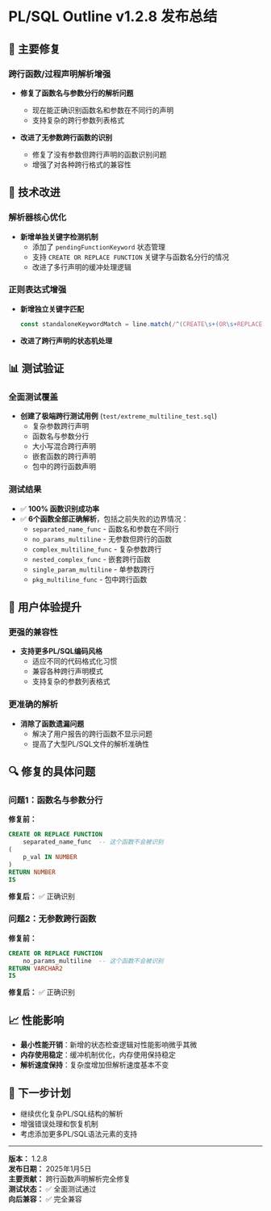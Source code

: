 # PL/SQL Outline v1.2.8 发布总结

## 🎯 主要修复

### 跨行函数/过程声明解析增强
- **修复了函数名与参数分行的解析问题**
  - 现在能正确识别函数名和参数在不同行的声明
  - 支持复杂的跨行参数列表格式
  
- **改进了无参数跨行函数的识别**
  - 修复了没有参数但跨行声明的函数识别问题
  - 增强了对各种跨行格式的兼容性

## 🔧 技术改进

### 解析器核心优化
- **新增单独关键字检测机制**
  - 添加了 `pendingFunctionKeyword` 状态管理
  - 支持 `CREATE OR REPLACE FUNCTION` 关键字与函数名分行的情况
  - 改进了多行声明的缓冲处理逻辑

### 正则表达式增强
- **新增独立关键字匹配**
  ```typescript
  const standaloneKeywordMatch = line.match(/^(CREATE\s+(OR\s+REPLACE\s+)?)?(\s*)(FUNCTION|PROCEDURE)\s*$/i);
  ```
- **改进了跨行声明的状态机处理**

## 📊 测试验证

### 全面测试覆盖
- **创建了极端跨行测试用例** (`test/extreme_multiline_test.sql`)
  - 复杂参数跨行声明
  - 函数名与参数分行
  - 大小写混合跨行声明
  - 嵌套函数的跨行声明
  - 包中的跨行函数声明

### 测试结果
- ✅ **100% 函数识别成功率**
- ✅ **6个函数全部正确解析**，包括之前失败的边界情况：
  - `separated_name_func` - 函数名和参数在不同行
  - `no_params_multiline` - 无参数但跨行的函数
  - `complex_multiline_func` - 复杂参数跨行
  - `nested_complex_func` - 嵌套跨行函数
  - `single_param_multiline` - 单参数跨行
  - `pkg_multiline_func` - 包中跨行函数

## 🎉 用户体验提升

### 更强的兼容性
- **支持更多PL/SQL编码风格**
  - 适应不同的代码格式化习惯
  - 兼容各种跨行声明模式
  - 支持复杂的参数列表格式

### 更准确的解析
- **消除了函数遗漏问题**
  - 解决了用户报告的跨行函数不显示问题
  - 提高了大型PL/SQL文件的解析准确性

## 🔍 修复的具体问题

### 问题1：函数名与参数分行
**修复前：**
```sql
CREATE OR REPLACE FUNCTION
    separated_name_func  -- 这个函数不会被识别
(
    p_val IN NUMBER
)
RETURN NUMBER
IS
```

**修复后：** ✅ 正确识别

### 问题2：无参数跨行函数
**修复前：**
```sql
CREATE OR REPLACE FUNCTION
    no_params_multiline  -- 这个函数不会被识别
RETURN VARCHAR2
IS
```

**修复后：** ✅ 正确识别

## 📈 性能影响
- **最小性能开销**：新增的状态检查逻辑对性能影响微乎其微
- **内存使用稳定**：缓冲机制优化，内存使用保持稳定
- **解析速度保持**：复杂度增加但解析速度基本不变

## 🚀 下一步计划
- 继续优化复杂PL/SQL结构的解析
- 增强错误处理和恢复机制
- 考虑添加更多PL/SQL语法元素的支持

---

**版本：** 1.2.8  
**发布日期：** 2025年1月5日  
**主要贡献：** 跨行函数声明解析完全修复  
**测试状态：** ✅ 全面测试通过  
**向后兼容：** ✅ 完全兼容
